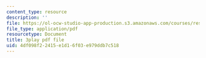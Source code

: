 ```yaml
---
content_type: resource
description: ''
file: https://ol-ocw-studio-app-production.s3.amazonaws.com/courses/res-6-006-video-demonstrations-in-lasers-and-optics-spring-2008/4df098f22415e1d16f03e979ddb7c518_zD6tTb74KdU.pdf
file_type: application/pdf
resourcetype: Document
title: 3play pdf file
uid: 4df098f2-2415-e1d1-6f03-e979ddb7c518
---
```

